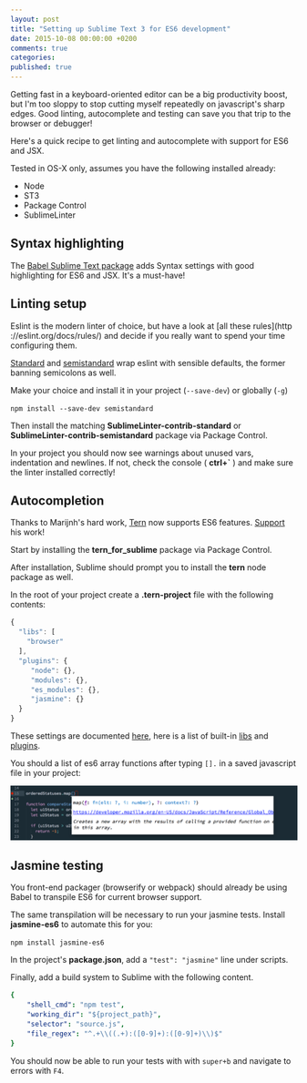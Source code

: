 ```yaml
---
layout: post
title: "Setting up Sublime Text 3 for ES6 development"
date: 2015-10-08 00:00:00 +0200
comments: true
categories:
published: true
---
```


Getting fast in a keyboard-oriented editor can be a big productivity boost, but I'm too sloppy to stop cutting myself repeatedly on javascript's sharp edges. Good linting, autocomplete and testing can save you that trip to the browser or debugger!

Here's a quick recipe to get linting and autocomplete with support for ES6 and JSX.

Tested in OS-X only, assumes you have the following installed already:

* Node
* ST3
* Package Control
* SublimeLinter

## Syntax highlighting

The [Babel Sublime Text package](https://github.com/babel/babel-sublime#installation)  adds Syntax settings with good highlighting for ES6 and JSX. It's a must-have!


## Linting setup

Eslint is the modern linter of choice, but have a look at [all these rules](http
://eslint.org/docs/rules/) and decide if you really want to spend your time configuring them.

[Standard](http://standardjs.com) and [semistandard](https://github.com/Flet/semistandard) wrap eslint with sensible defaults, the former banning semicolons as well.

Make your choice and install it in your project (`--save-dev`) or globally (`-g`)

`npm install --save-dev semistandard`

Then install the matching **SublimeLinter-contrib-standard** or **SublimeLinter-contrib-semistandard** package via Package Control.

In your project you should now see warnings about unused vars, indentation and newlines. If not, check the console ( **ctrl+`** ) and make sure the linter installed correctly!

## Autocompletion

Thanks to Marijnh's hard work, [Tern](http://github.com/marijnh/tern) now supports ES6 features. [Support](https://marijnhaverbeke.nl/fund/) his work!

Start by installing the **tern\_for\_sublime** package via Package Control.

After installation, Sublime should prompt you to install the **tern** node package as well.

In the root of your project create a **.tern-project** file with the following contents:

``` javascript
{
  "libs": [
    "browser"
  ],
  "plugins": {
     "node": {},
     "modules": {},
     "es_modules": {},
     "jasmine": {}
  }
}
```

These settings are documented [here](http://ternjs.net/doc/manual.html#configuration), here is a list of built-in [libs](https://github.com/marijnh/tern/tree/master/defs) and [plugins](https://github.com/marijnh/tern/tree/master/plugins). 

You should a list of es6 array functions after typing `[].` in a saved javascript file in your project:

![Screenshot](/images/sublime-tern.png)

## Jasmine testing

You front-end packager (browserify or webpack) should already be using Babel to transpile ES6 for current browser support.

The same transpilation will be necessary to run your jasmine tests. Install **jasmine-es6** to automate this for you:

`npm install jasmine-es6`

In the project's **package.json**, add a `"test": "jasmine"` line under scripts.

Finally, add a build system to Sublime with the following content. 

``` yaml
{
    "shell_cmd": "npm test",
    "working_dir": "${project_path}",
    "selector": "source.js",
    "file_regex": "^.+\\((.+):([0-9]+):([0-9]+)\\)$"
}

```
  
You should now be able to run your tests with with `super+b` and navigate to errors with `F4`.